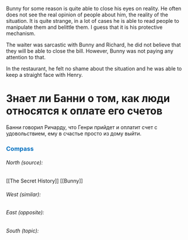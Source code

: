 Bunny for some reason is quite able to close his eyes on reality. He often does not see the real opinion of people about him, the reality of the situation. It is quite strange, in a lot of cases he is able to read people to manipulate them and belittle them. I guess that it is his protective mechanism.

The waiter was sarcastic with Bunny and Richard, he did not believe that they will be able to close the bill. However, Bunny was not paying any attention to that.

In the restaurant, he felt no shame about the situation and he was able to keep a straight face with Henry. 

# Знает ли Банни о том, как люди относятся к оплате его счетов
Банни говорил Ричарду, что Генри прийдет и оплатит счет с удовольствием, ему в счастье просто из дому выйти.






### <span style="color:#0070c0">Compass</span>
###### North (source):
[[The Secret History]]
[[Bunny]]

###### West (similar):


###### East (opposite):


###### South (topic):
